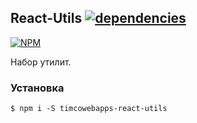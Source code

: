 ## React-Utils [![dependencies](https://david-dm.org/timcowebapps/react-utils.svg)](https://david-dm.org/timcowebapps/react-utils)

[![NPM](https://nodei.co/npm/timcowebapps-react-utils.png?downloads=true&downloadRank=true&stars=true)](https://nodei.co/npm/timcowebapps-react-utils/)

Набор утилит.

### Установка

```console
$ npm i -S timcowebapps-react-utils
```